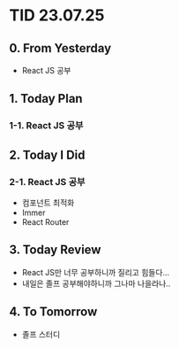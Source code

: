 # TID 23.07.25

## 0. From Yesterday

- React JS 공부

## 1. Today Plan

### 1-1. React JS 공부

## 2. Today I Did

### 2-1. React JS 공부

- 컴포넌트 최적화
- Immer
- React Router

## 3. Today Review

- React JS만 너무 공부하니까 질리고 힘들다…
- 내일은 졸프 공부해야하니까 그나마 나을라나..

## 4. To Tomorrow

- 졸프 스터디
